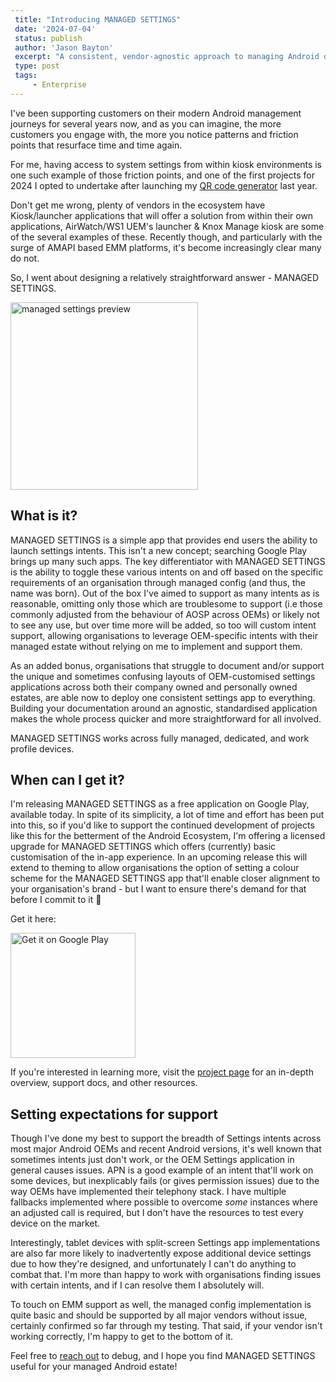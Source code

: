 ```yaml
---
 title: "Introducing MANAGED SETTINGS"
 date: '2024-07-04'
 status: publish
 author: 'Jason Bayton'
 excerpt: "A consistent, vendor-agnostic approach to managing Android device settings"
 type: post
 tags:
     - Enterprise
---
```

I've been supporting customers on their modern Android management journeys for several years now, and as you can imagine, the more customers you engage with, the more you notice patterns and friction points that resurface time and time again. 

For me, having access to system settings from within kiosk environments is one such example of those friction points, and one of the first projects for 2024 I opted to undertake after launching my [QR code generator](/qr-generator) last year.

Don't get me wrong, plenty of vendors in the ecosystem have Kiosk/launcher applications that will offer a solution from within their own applications, AirWatch/WS1 UEM's launcher & Knox Manage kiosk are some of the several examples of these. Recently though, and particularly with the surge of AMAPI based EMM platforms, it's become increasingly clear many do not. 

So, I went about designing a relatively straightforward answer - MANAGED SETTINGS. 

<img src="https://cdn.bayton.org/assets/managed_settings/managed_settings_hero_gif.gif" width="300px" alt="managed settings preview" />

## What is it?

MANAGED SETTINGS is a simple app that provides end users the ability to launch settings intents. This isn't a new concept; searching Google Play brings up many such apps. The key differentiator with MANAGED SETTINGS is the ability to toggle these various intents on and off based on the specific requirements of an organisation through managed config (and thus, the name was born). Out of the box I've aimed to support as many intents as is reasonable, omitting only those which are troublesome to support (i.e those commonly adjusted from the behaviour of AOSP across OEMs) or likely not to see any use, but over time more will be added, so too will custom intent support, allowing organisations to leverage OEM-specific intents with their managed estate without relying on me to implement and support them.

As an added bonus, organisations that struggle to document and/or support the unique and sometimes confusing layouts of OEM-customised settings applications across both their company owned and personally owned estates, are able now to deploy one consistent settings app to everything. Building your documentation around an agnostic, standardised application makes the whole process quicker and more straightforward for all involved. 

MANAGED SETTINGS works across fully managed, dedicated, and work profile devices. 

## When can I get it?

I'm releasing MANAGED SETTINGS as a free application on Google Play, available today. In spite of its simplicity, a lot of time and effort has been put into this, so if you'd like to support the continued development of projects like this for the betterment of the Android Ecosystem, I'm offering a licensed upgrade for MANAGED SETTINGS which offers (currently) basic customisation of the in-app experience. In an upcoming release this will extend to theming to allow organisations the option of setting a colour scheme for the MANAGED SETTINGS app that'll enable closer alignment to your organisation's brand - but I want to ensure there's demand for that before I commit to it 🙂

Get it here:

<a href='https://play.google.com/store/apps/details?id=org.bayton.managedsettings'><img alt='Get it on Google Play' src='https://play.google.com/intl/en_us/badges/static/images/badges/en_badge_web_generic.png' width="200px"/></a>

If you're interested in learning more, visit the [project page](/projects/managed-settings) for an in-depth overview, support docs, and other resources.

## Setting expectations for support

Though I've done my best to support the breadth of Settings intents across most major Android OEMs and recent Android versions, it's well known that sometimes intents just don't work, or the OEM Settings application in general causes issues. APN is a good example of an intent that'll work on some devices, but inexplicably fails (or gives permission issues) due to the way OEMs have implemented their telephony stack. I have multiple fallbacks implemented where possible to overcome _some_ instances where an adjusted call is required, but I don't have the resources to test every device on the market. 

Interestingly, tablet devices with split-screen Settings app implementations are also far more likely to inadvertently expose additional device settings due to how they're designed, and unfortunately I can't do anything to combat that. I'm more than happy to work with organisations finding issues with certain intents, and if I can resolve them I absolutely will.

To touch on EMM support as well, the managed config implementation is quite basic and should be supported by all major vendors without issue, certainly confirmed so far through my testing. That said, if your vendor isn't working correctly, I'm happy to get to the bottom of it.

Feel free to [reach out](/contact) to debug, and I hope you find MANAGED SETTINGS useful for your managed Android estate!